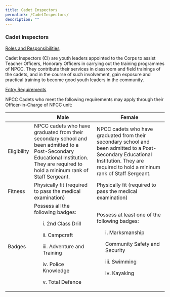 ```yaml
---
title: Cadet Inspectors
permalink: /CadetInspectors/
description: ""
---
```

### Cadet Inspectors

<u>Roles and Responsibilities</u>

Cadet Inspectors (CI) are youth leaders appointed to the Corps to assist Teacher Officers, Honorary Officers in carrying out the training programmes of NPCC. They contribute their services in classroom and field trainings of the cadets, and in the course of such involvement, gain exposure and practical training to become good youth leaders in the community.

<u>Entry Requirements</u>

        
NPCC Cadets who meet the following requirements may apply through their Officer-in-Charge of NPCC unit:



|  | Male | Female |
| -------- | -------- | -------- |
| Eligibility     | NPCC cadets who have graduated from their secondary school and been admitted to a Post-Secondary Educational Institution. They are required to hold a mininum rank of Staff Sergeant.     | NPCC cadets who have graduated from their secondary school and been admitted to a Post-Secondary Educational Institution. They are required to hold a mininum rank of Staff Sergeant.     |
| Fitness     | Physically fit (required to pass the medical examination)     | Physically fit (required to pass the medical examination)     |
| Badges     | Possess all the following badges: <ol>i. 2nd Class Drill</ol> <ol>ii. Campcraft</ol> <ol>iii. Adventure and Training</ol> <ol> iv. Police Knowledge</ol> <ol>v. Total Defence</ol>| Possess at least one of the following badges: <ol>i. Marksmanship</ol> <ol>Community Safety and Security</ol> <ol>iii. Swimming</ol> <ol>iv. Kayaking</ol>    |

